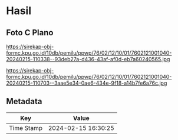 # Hasil

## Foto C Plano

https://sirekap-obj-formc.kpu.go.id/10db/pemilu/ppwp/76/02/12/10/01/7602121001040-20240215-110338--93deb27a-d436-43af-af0d-eb7a60240565.jpg

https://sirekap-obj-formc.kpu.go.id/10db/pemilu/ppwp/76/02/12/10/01/7602121001040-20240215-110703--3aae5e34-0ae6-434e-9f18-a14b7fe6a76c.jpg


## Metadata

| Key        | Value               |
| ---------- | ------------------- |
| Time Stamp | 2024-02-15 16:30:25 |



